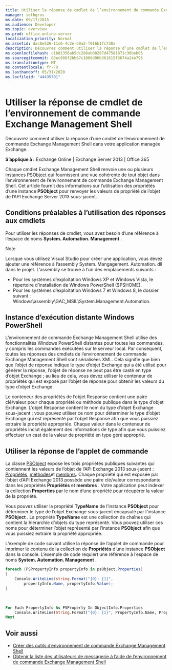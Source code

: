 ```yaml
---
title: Utiliser la réponse de cmdlet de l’environnement de commande Exchange Management Shell
manager: sethgros
ms.date: 09/17/2015
ms.audience: Developer
ms.topic: overview
ms.prod: office-online-server
localization_priority: Normal
ms.assetid: dac8e526-11c6-4c2e-b9a2-f016b1fc738a
description: Découvrez comment utiliser la réponse d’une cmdlet de l’environnement de commande Exchange Management Shell dans votre application managée Exchange.
ms.openlocfilehash: c1b81356ab5dc288ab08287d47581871c36beb05
ms.sourcegitcommit: 88ec988f2bb67c1866d06b361615f3674a24e795
ms.translationtype: MT
ms.contentlocale: fr-FR
ms.lasthandoff: 05/31/2020
ms.locfileid: "44435701"
---
```

# <a name="use-the-exchange-management-shell-cmdlet-response"></a>Utiliser la réponse de cmdlet de l’environnement de commande Exchange Management Shell

Découvrez comment utiliser la réponse d’une cmdlet de l’environnement de commande Exchange Management Shell dans votre application managée Exchange.
  
**S’applique à :** Exchange Online | Exchange Server 2013 | Office 365
  
Chaque cmdlet Exchange Management Shell renvoie une ou plusieurs instances [PSObject](https://msdn.microsoft.com/library/system.management.automation.psobject%28VS.85%29.aspx) qui fournissent une vue cohérente de tout objet dans l’environnement de l’environnement de commande Exchange Management Shell. Cet article fournit des informations sur l’utilisation des propriétés d’une instance **PSObject** pour renvoyer les valeurs de propriété de l’objet de l’API Exchange Server 2013 sous-jacent. 
  
## <a name="prerequisites-for-using-cmdlet-responses"></a>Conditions préalables à l’utilisation des réponses aux cmdlets
<a name="prerequisites_bk"> </a>

Pour utiliser les réponses de cmdlet, vous avez besoin d’une référence à l’espace de noms **System. Automation. Management** . 
  
> [!NOTE]
>  Lorsque vous utilisez Visual Studio pour créer une application, vous devez ajouter une référence à l’assembly System. Mangagement. Automation. dll dans le projet. L’assembly se trouve à l’un des emplacements suivants : 
> - Pour les systèmes d’exploitation Windows XP et Windows Vista, le répertoire d’installation de Windows PowerShell ($PSHOME). 
> - Pour les systèmes d’exploitation Windows 7 et Windows 8, le dossier suivant : Windows\assembly\GAC_MSIL\System.Management.Automation. 
  
## <a name="windows-powershell-remote-runspace"></a>Instance d’exécution distante Windows PowerShell
<a name="usingremoterunspace_bk"> </a>

L’environnement de commande Exchange Management Shell utilise des fonctionnalités Windows PowerShell distantes pour toutes les commandes, y compris les commandes exécutées sur le serveur local. Par conséquent, toutes les réponses des cmdlets de l’environnement de commande Exchange Management Shell sont sérialisées XML. Cela signifie que bien que l’objet de réponse indique le type d’objet Exchange qui a été utilisé pour générer la réponse, l’objet de réponse ne peut pas être casté en type d’objet Exchange ; au lieu de cela, vous devez utiliser le conteneur de propriétés qui est exposé par l’objet de réponse pour obtenir les valeurs du type d’objet Exchange.
  
Le conteneur des propriétés de l’objet Response contient une paire clé/valeur pour chaque propriété ou méthode publique dans le type d’objet Exchange. L’objet Response contient le nom du type d’objet Exchange sous-jacent ; vous pouvez utiliser ce nom pour déterminer le type d’objet Exchange qui est représenté par l’objet Response afin que vous puissiez extraire la propriété appropriée. Chaque valeur dans le conteneur de propriétés inclut également des informations de type afin que vous puissiez effectuer un cast de la valeur de propriété en type géré approprié.
  
## <a name="use-the-cmdlet-response"></a>Utiliser la réponse de l’applet de commande
<a name="usingPSObject_bk"> </a>

La classe [PSObject](https://msdn.microsoft.com/library/system.management.automation.psobject%28VS.85%29.aspx) expose les trois propriétés publiques suivantes qui contiennent les valeurs de l’objet de l’API Exchange 2013 sous-jacent : [Propriétés](https://msdn.microsoft.com/library/system.management.automation.psobject.properties%28VS.85%29.aspx), [méthodes](https://msdn.microsoft.com/library/system.management.automation.psobject.methods%28VS.85%29.aspx)et [membres](https://msdn.microsoft.com/library/system.management.automation.psobject.members%28VS.85%29.aspx). Chaque propriété qui est exposée par l’objet d’API Exchange 2013 possède une paire clé/valeur correspondante dans les propriétés **Propriétés** et **membres** . Votre application peut indexer la collection **Properties** par le nom d’une propriété pour récupérer la valeur de la propriété. 
  
Vous pouvez utiliser la propriété **TypeName** de l’instance **PSObject** pour déterminer le type de l’objet Exchange sous-jacent encapsulé par l’instance **PSObject** . La propriété **TypeName** est une collection de chaînes qui contient la hiérarchie d’objets du type représenté. Vous pouvez utiliser ces noms pour déterminer l’objet représenté par l’instance **PSObject** afin que vous puissiez extraire la propriété appropriée. 
  
L’exemple de code suivant utilise la réponse de l’applet de commande pour imprimer le contenu de la collection de **Propriétés** d’une instance **PSObject** dans la console. L’exemple de code requiert une référence à l’espace de noms **System. Automation. Management** . 
  
```cs
foreach (PSPropertyInfo propertyInfo in psObject.Properties)
{
    Console.WriteLine(string.Format("{0}: {1}",
        propertyInfo.Name, propertyInfo.Value);
}
```

<br/>

```vb
For Each PropertyInfo As PSProperty In ObjectInfo.Properties
    Console.WriteLine(String.Format("{0}: {1}", PropertyInfo.Name, PropertyInfo.Value))
Next

```

## <a name="see-also"></a>Voir aussi

- [Créer des outils d’environnement de commande Exchange Management Shell](create-exchange-management-shell-tools.md)   
- [Obtenir la liste des utilisateurs de messagerie à l’aide de l’environnement de commande Exchange Management Shell](how-to-get-a-list-of-mail-users-by-using-the-exchange-management-shell.md)
    

